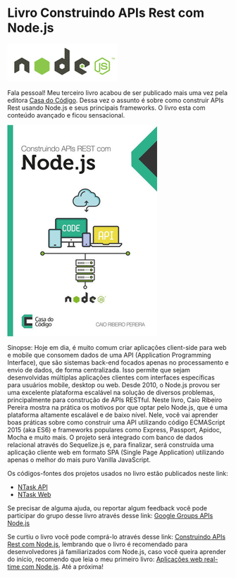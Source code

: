 # Livro Construindo APIs Rest com Node.js

![Livro: Construindo APIs Rest com Node.js](../images/nodejs-logo.jpg "Livro: Construindo APIs Rest com Node.js")

Fala pessoal! Meu terceiro livro acabou de ser publicado mais uma vez pela editora [Casa do Código](http://www.casadocodigo.com.br). Dessa vez o assunto é sobre como construir APIs Rest usando Node.js e seus principais frameworks. O livro esta com conteúdo avançado e ficou sensacional.

[![](../images/livro-construindo-apis-rest-com-nodejs.jpeg)](http://www.casadocodigo.com.br/products/livro-apis-nodejs) 

Sinopse: Hoje em dia, é muito comum criar aplicações client-side para web e mobile que consomem dados de uma API (Application Programming Interface), que são sistemas back-end focados apenas no processamento e envio de dados, de forma centralizada. Isso permite que sejam desenvolvidas múltiplas aplicações clientes com interfaces específicas para usuários mobile, desktop ou web. Desde 2010, o Node.js provou ser uma excelente plataforma escalável na solução de diversos problemas, principalmente para construção de APIs RESTful.
Neste livro, Caio Ribeiro Pereira mostra na prática os motivos por que optar pelo Node.js, que é uma plataforma altamente escalável e de baixo nível. Nele, você vai aprender boas práticas sobre como construir uma API utilizando código ECMAScript 2015 (aka ES6) e frameworks populares como Express, Passport, Apidoc, Mocha e muito mais.
O projeto será integrado com banco de dados relacional através do Sequelize.js e, para finalizar, será construída uma aplicação cliente web em formato SPA (Single Page Application) utilizando apenas o melhor do mais puro Vanilla JavaScript.

Os códigos-fontes dos projetos usados no livro estão publicados neste link:

*   [NTask API](https://github.com/caio-ribeiro-pereira/ntask-api)
*   [NTask Web](https://github.com/caio-ribeiro-pereira/ntask-web)

Se precisar de alguma ajuda, ou reportar algum feedback você pode participar do grupo desse livro através desse link: [Google Groups APIs Node.js](https://groups.google.com/forum/#!forum/apis-nodejs)

Se curtiu o livro você pode comprá-lo através desse link: [Construindo APIs Rest com Node.js](http://www.casadocodigo.com.br/products/livro-apis-nodejs), lembrando que o livro é recomendado para desenvolvedores já familiarizados com Node.js, caso você queira aprender do início, recomendo que leia o meu primeiro livro: [Aplicações web real-time com Node.js](http://www.casadocodigo.com.br/products/livro-nodejs).
Até a próxima!